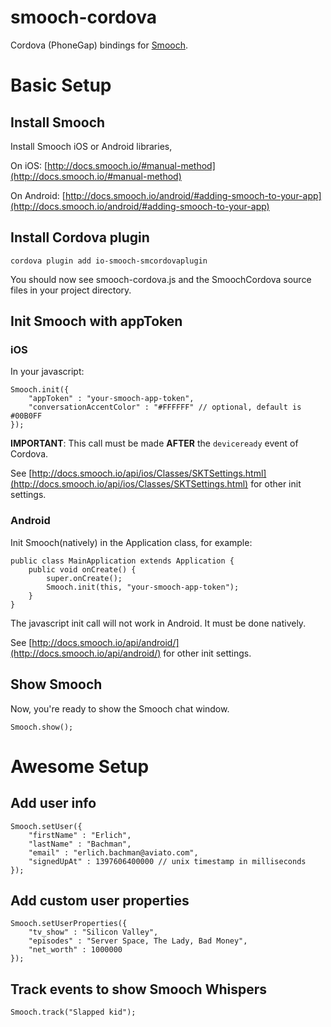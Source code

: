 # smooch-cordova
Cordova (PhoneGap) bindings for [Smooch](https://smooch.io).

# Basic Setup

## Install Smooch

Install Smooch iOS or Android libraries,

On iOS: [http://docs.smooch.io/#manual-method](http://docs.smooch.io/#manual-method)

On Android: [http://docs.smooch.io/android/#adding-smooch-to-your-app](http://docs.smooch.io/android/#adding-smooch-to-your-app)

## Install Cordova plugin

	cordova plugin add io-smooch-smcordovaplugin

You should now see smooch-cordova.js and the SmoochCordova source files in your project directory.

## Init Smooch with appToken

### iOS

In your javascript:

	Smooch.init({
    	"appToken" : "your-smooch-app-token",
    	"conversationAccentColor" : "#FFFFFF" // optional, default is #00B0FF
	});
	
**IMPORTANT**: This call must be made **AFTER** the `deviceready` event of Cordova.

See [http://docs.smooch.io/api/ios/Classes/SKTSettings.html](http://docs.smooch.io/api/ios/Classes/SKTSettings.html) for other init settings.

### Android

Init Smooch(natively) in the Application class, for example:

	public class MainApplication extends Application {
	    public void onCreate() {
	        super.onCreate();
	        Smooch.init(this, "your-smooch-app-token");
	    }
	}

The javascript init call will not work in Android. It must be done natively.

See [http://docs.smooch.io/api/android/](http://docs.smooch.io/api/android/) for other init settings.


## Show Smooch

Now, you're ready to show the Smooch chat window.

	Smooch.show();

# Awesome Setup

## Add user info

	Smooch.setUser({
		"firstName" : "Erlich",
		"lastName" : "Bachman",
		"email" : "erlich.bachman@aviato.com",
		"signedUpAt" : 1397606400000 // unix timestamp in milliseconds
	});

## Add custom user properties

	Smooch.setUserProperties({
		"tv_show" : "Silicon Valley",
		"episodes" : "Server Space, The Lady, Bad Money",
		"net_worth" : 1000000
	});

## Track events to show Smooch Whispers

    Smooch.track("Slapped kid");
